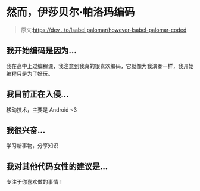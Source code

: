 # 然而，伊莎贝尔·帕洛玛编码

> 原文:[https://dev . to/Isabel palomar/however-Isabel-palomar-coded](https://dev.to/isabelpalomar/nevertheless-isabel-palomar-coded)

## [](#i-began-coding-because)我开始编码是因为...

我在高中上过编程课，我注意到我真的很喜欢编码，它就像为我演奏一样，我开始编程只是为了好玩。

## [](#im-currently-hacking-on)我目前正在入侵...

移动技术，主要是 Android <3

## [](#im-excited-about)我很兴奋...

学习新事物，分享知识

## [](#my-advice-for-other-women-who-code-is)我对其他代码女性的建议是...

专注于你喜欢做的事情！